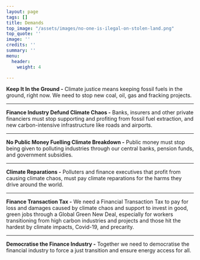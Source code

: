```yaml
---
layout: page
tags: []
title: Demands
top_image: "/assets/images/no-one-is-ilegal-on-stolen-land.png"
top_quote: ''
image: ''
credits: ''
summary: ''
menu:
  header:
    weight: 4

---
```

**Keep It In the Ground -** Climate justice means keeping fossil fuels in the ground, right now. We need to stop new coal, oil, gas and fracking projects.

***

**Finance Industry Defund Climate Chaos -** Banks, insurers and other private financiers must stop supporting and profiting from fossil fuel extraction, and new carbon-intensive infrastructure like roads and airports.

***

**No Public Money Fuelling Climate Breakdown -** Public money must stop being given to polluting industries through our central banks, pension funds, and government subsidies.

***

**Climate Reparations -** Polluters and finance executives that profit from causing climate chaos, must pay climate reparations for the harms they drive around the world.

***

**Finance Transaction Tax -** We need a Financial Transaction Tax to pay for loss and damages caused by climate chaos and support to invest in good, green jobs through a Global Green New Deal, especially for workers transitioning from high carbon industries and projects and those hit the hardest by climate impacts, Covid-19, and precarity.

***

**Democratise the Finance Industry -** Together we need to democratise the financial industry to force a just transition and ensure energy access for all.